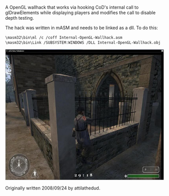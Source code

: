 A OpenGL wallhack that works via hooking CoD's internal call to glDrawElements while displaying players and modifies the call to disable depth testing.

The hack was written in mASM and needs to be linked as a dll. To do this:
```
\masm32\bin\ml /c /coff Internal-OpenGL-Wallhack.asm
\masm32\bin\Link /SUBSYSTEM:WINDOWS /DLL Internal-OpenGL-Wallhack.obj
```

![Hack Screenshot](screenshot.jpg?raw=true "Screenshot Hack")

Originally written 2008/09/24 by attilathedud.
